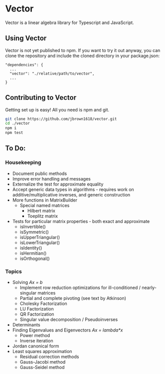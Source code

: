 # Vector

Vector is a linear algebra library for Typescript and JavaScript.

## Using Vector

Vector is not yet published to npm. If you want to try it out anyway, you can clone the repository
and include the cloned directory in your package.json:

```
"dependencies": {
  ...
  "vector": "./relative/path/to/vector",
  ...
}
```

## Contributing to Vector

Getting set up is easy! All you need is npm and git.

```bash
git clone https://github.com/jbrown1618/vector.git
cd ./vector
npm i
npm test
```

## To Do:

### Housekeeping

- Document public methods
- Improve error handling and messages
- Externalize the test for approximate equality
- Accept generic data types in algorithms - requires work on additive/multiplicative inverses, and generic construction
- More functions in MatrixBuilder
  - Special named matrices
    - Hilbert matrix
    - Toeplitz matrix
- Tests for particular matrix properties - both exact and approximate
  - isInvertible()
  - isSymmetric()
  - isUpperTriangular()
  - isLowerTriangular()
  - isIdentity()
  - isHermitian()
  - isOrthogonal()

### Topics

- Solving _Ax = b_
  - Implement row reduction optimizations for ill-conditioned / nearly-singular matrices
  - Partial and complete pivoting (see text by Atkinson)
  - Cholesky Factorization
  - LU Factorization
  - QR Factorization
  - Singular value decomposition / Pseudoinverses
- Determinants
- Finding Eigenvalues and Eigenvectors _Ax = lambda\*x_
  - Power method
  - Inverse iteration
- Jordan canonical form
- Least squares approximation
  - Residual correction methods
  - Gauss-Jacobi method
  - Gauss-Seidel method
